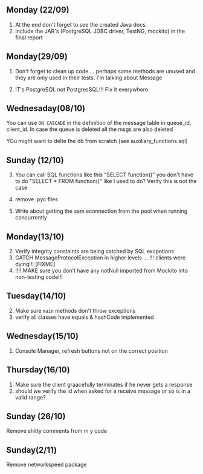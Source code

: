 
Monday (22/09)
--------------
1) At the end don't forget to see the created Java docs.
2) Include the JAR's (PostgreSQL JDBC driver, TestNG, mockito) in the final report
 

Monday(29/09)
-------------
1) Don't forget to clean up code ... perhaps some methods are unused and they are only
used in their tests. I'm talking about Message
 
2) IT's PostgreSQL not PostgresSQL!!! FIx it everywhere

Wednesaday(08/10)
-----------------
You can use `ON CASCADE` in the definition of the message table in queue_id, client_id.
In case the queue is deleted all the msgs are also deleted

YOu might want to delte the db from scratch (see auxiliary_functions.sql)


Sunday (12/10)
--------------
3) You can call SQL functions like this "SELECT function()" you don't 
 have to do "SELECT * FROM function()" like I used to do? Verify this is not the case
4) remove .pyc files 

5) Write about getting the sam econnection from the pool when running concurrently

Monday(13/10)
-------------
2) Verify integrity constaints are being catched by SQL excpetions
3) CATCH MessageProtocolException in higher levels ... !!! clients were dying!!! [FIXME]
4) !!!! MAKE sure you don't have any notNull imported from Mockito into non-testing code!!!

Tuesday(14/10)
--------------
2) Make sure `main` methods don't throw exceptions
5) verify all classes have equals & hashCode implemented

Wednesday(15/10)
----------------
1) Console Manager, refresh buttons not on the correct position

Thursday(16/10)
---------------
1) Make sure the client graacefully terminates if he never gets a response
4) should we verify the id when asked for a receive message or so is in a valid range?


Sunday (26/10)
--------------
Remove shitty comments from m y code

Sunday(2/11)
------------
Remove networkspeed package
